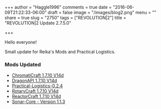 +++
author = "Haggle1996"
comments = true
date = "2016-06-09T21:22:33-06:00"
draft = false
image = "/images/blog2.png"
menu = ""
share = true
slug = "2750"
tags = ["REVOLUTION|2"]
title = "REVOLUTION|2 Update 2.7.5.0"

+++

Hello everyone! 

Small update for Reika's Mods and Practical Logistics.

### Mods Updated
- [ChromatiCraft 1.7.10 V14d](http://minecraft.curseforge.com/projects/chromaticraft/files/2306480)
- [DragonAPI 1.7.10 V14d](http://minecraft.curseforge.com/projects/dragonapi/files/2306477)
- [Practical-Logistics-0.2.4](http://minecraft.curseforge.com/projects/practical-logistics/files/2306263)
- [RotaryCraft 1.7.10 V14d](http://minecraft.curseforge.com/projects/rotarycraft/files/2306479)
- [ReactorCraft 1.7.10 V14d](http://minecraft.curseforge.com/projects/reactorcraft/files/2306478)
- [Sonar-Core - Version 1.1.3](http://minecraft.curseforge.com/projects/sonar-core/files/2306173)



